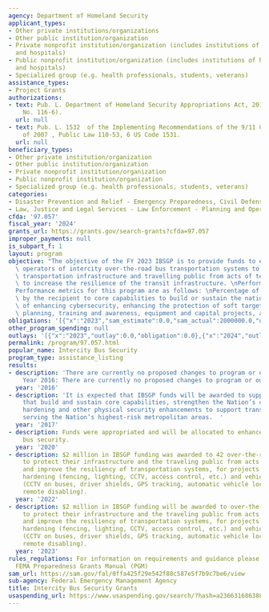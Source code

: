 ```yaml
---
agency: Department of Homeland Security
applicant_types:
- Other private institutions/organizations
- Other public institution/organization
- Private nonprofit institution/organization (includes institutions of higher education
  and hospitals)
- Public nonprofit institution/organization (includes institutions of higher education
  and hospitals)
- Specialized group (e.g. health professionals, students, veterans)
assistance_types:
- Project Grants
authorizations:
- text: Pub. L. Department of Homeland Security Appropriations Act, 2019  ,(Pub. L.
    No. 116-6).
  url: null
- text: Pub. L. 1532  of the Implementing Recommendations of the 9/11 Commission Act
    of 2007 , Public Law 110-53, 6 US Code 1531.
  url: null
beneficiary_types:
- Other private institution/organization
- Other public institution/organization
- Private nonprofit institution/organization
- Public nonprofit institution/organization
- Specialized group (e.g. health professionals, students, veterans)
categories:
- Disaster Prevention and Relief - Emergency Preparedness, Civil Defense
- Law, Justice and Legal Services - Law Enforcement - Planning and Operations
cfda: '97.057'
fiscal_year: '2024'
grants_url: https://grants.gov/search-grants?cfda=97.057
improper_payments: null
is_subpart_f: 1
layout: program
objective: "The objective of the FY 2023 IBSGP is to provide funds to eligible private\
  \ operators of intercity over-the-road bus transportation systems to protect critical\
  \ transportation infrastructure and travelling public from acts of terrorism, and\
  \ to increase the resilience of the transit infrastructure. \nPerformance Measures:\n\
  Performance metrics for this program are as follows: \nPercentage of funding allocated\
  \ by the recipient to core capabilities to build or sustain the national priorities\
  \ of enhancing cybersecurity, enhancing the protection of soft targets/crowded places,\
  \ planning, training and awareness, equipment and capital projects, and exercises."
obligations: '[{"x":"2023","sam_estimate":0.0,"sam_actual":2000000.0,"usa_spending_actual":-1273531.76},{"x":"2024","sam_estimate":0.0,"sam_actual":0.0,"usa_spending_actual":346954.45},{"x":"2025","sam_estimate":0.0,"sam_actual":0.0,"usa_spending_actual":-692105.35}]'
other_program_spending: null
outlays: '[{"x":"2023","outlay":0.0,"obligation":0.0},{"x":"2024","outlay":335170.43,"obligation":1187780.0},{"x":"2025","outlay":0.0,"obligation":0.0}]'
permalink: /program/97.057.html
popular_name: Intercity Bus Security
program_type: assistance_listing
results:
- description: 'There are currently no proposed changes to program or outcome. Fiscal
    Year 2016: There are currently no proposed changes to program or outcome.'
  year: '2016'
- description: 'It is expected that IBSGP funds will be awarded to support efforts
    that build and sustain core capabilities, strengthen the Nation’s critical infrastructure
    hardening and other physical security enhancements to support transit operators
    serving the Nation’s highest-risk metropolitan areas.  '
  year: '2017'
- description: Funds were appropriated and will be allocated to enhance over-the-road
    bus security.
  year: '2020'
- description: $2 million in IBSGP funding was awarded to 42 over-the-road bus companies
    to protect their infrastructure and the traveling public from acts of terrorism
    and improve the resiliency of transportation systems, for projects such as facility
    hardening (fencing, lighting, CCTV, access control, etc.) and vehicle hardening
    (CCTV on buses, driver shields, GPS tracking, automatic vehicle location, and
    remote disabling).
  year: '2022'
- description: $2 million in IBSGP funding will be awarded to over-the-road bus companies
    to protect their infrastructure and the traveling public from acts of terrorism
    and improve the resiliency of transportation systems, for projects such as facility
    hardening (fencing, lighting, CCTV, access control, etc.) and vehicle hardening
    (CCTV on buses, driver shields, GPS tracking, automatic vehicle location, and
    remote disabling).
  year: '2023'
rules_regulations: For information on requirements and guidance please refer to the
  FEMA Preparedness Grants Manual (PGM)
sam_url: https://sam.gov/fal/0ffa425f29e542f88c587e5f7b9c7be6/view
sub-agency: Federal Emergency Management Agency
title: Intercity Bus Security Grants
usaspending_url: https://www.usaspending.gov/search/?hash=a2366316863885759c0845f0317493bd
---
```

